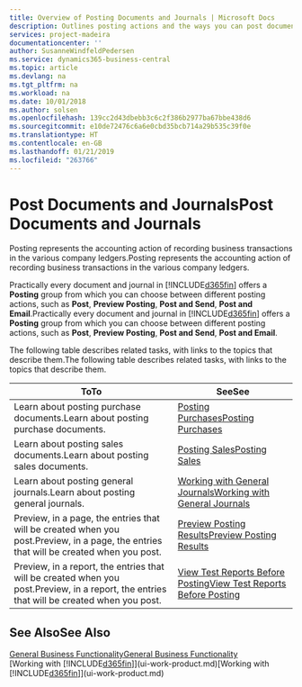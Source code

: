 ```yaml
---
title: Overview of Posting Documents and Journals | Microsoft Docs
description: Outlines posting actions and the ways you can post documents and journals.
services: project-madeira
documentationcenter: ''
author: SusanneWindfeldPedersen
ms.service: dynamics365-business-central
ms.topic: article
ms.devlang: na
ms.tgt_pltfrm: na
ms.workload: na
ms.date: 10/01/2018
ms.author: solsen
ms.openlocfilehash: 139cc2d43dbebb3c6c2f386b2977ba67bbe438d6
ms.sourcegitcommit: e10de72476c6a6e0cbd35bcb714a29b535c39f0e
ms.translationtype: HT
ms.contentlocale: en-GB
ms.lasthandoff: 01/21/2019
ms.locfileid: "263766"
---
```

# <a name="post-documents-and-journals"></a><span data-ttu-id="6c171-103">Post Documents and Journals</span><span class="sxs-lookup"><span data-stu-id="6c171-103">Post Documents and Journals</span></span>
<span data-ttu-id="6c171-104">Posting represents the accounting action of recording business transactions in the various company ledgers.</span><span class="sxs-lookup"><span data-stu-id="6c171-104">Posting represents the accounting action of recording business transactions in the various company ledgers.</span></span>

<span data-ttu-id="6c171-105">Practically every document and journal in [!INCLUDE[d365fin](includes/d365fin_md.md)] offers a **Posting** group from which you can choose between different posting actions, such as **Post**, **Preview Posting**, **Post and Send**, **Post and Email**.</span><span class="sxs-lookup"><span data-stu-id="6c171-105">Practically every document and journal in [!INCLUDE[d365fin](includes/d365fin_md.md)] offers a **Posting** group from which you can choose between different posting actions, such as **Post**, **Preview Posting**, **Post and Send**, **Post and Email**.</span></span>

<span data-ttu-id="6c171-106">The following table describes related tasks, with links to the topics that describe them.</span><span class="sxs-lookup"><span data-stu-id="6c171-106">The following table describes related tasks, with links to the topics that describe them.</span></span>

| <span data-ttu-id="6c171-107">To</span><span class="sxs-lookup"><span data-stu-id="6c171-107">To</span></span> | <span data-ttu-id="6c171-108">See</span><span class="sxs-lookup"><span data-stu-id="6c171-108">See</span></span> |
| --- | --- |
| <span data-ttu-id="6c171-109">Learn about posting purchase documents.</span><span class="sxs-lookup"><span data-stu-id="6c171-109">Learn about posting purchase documents.</span></span> |[<span data-ttu-id="6c171-110">Posting Purchases</span><span class="sxs-lookup"><span data-stu-id="6c171-110">Posting Purchases</span></span>](ui-post-purchases.md) |
| <span data-ttu-id="6c171-111">Learn about posting sales documents.</span><span class="sxs-lookup"><span data-stu-id="6c171-111">Learn about posting sales documents.</span></span> |[<span data-ttu-id="6c171-112">Posting Sales</span><span class="sxs-lookup"><span data-stu-id="6c171-112">Posting Sales</span></span>](ui-post-sales.md) |
| <span data-ttu-id="6c171-113">Learn about posting general journals.</span><span class="sxs-lookup"><span data-stu-id="6c171-113">Learn about posting general journals.</span></span> |[<span data-ttu-id="6c171-114">Working with General Journals</span><span class="sxs-lookup"><span data-stu-id="6c171-114">Working with General Journals</span></span>](ui-work-general-journals.md) |
| <span data-ttu-id="6c171-115">Preview, in a page, the entries that will be created when you post.</span><span class="sxs-lookup"><span data-stu-id="6c171-115">Preview, in a page, the entries that will be created when you post.</span></span> |[<span data-ttu-id="6c171-116">Preview Posting Results</span><span class="sxs-lookup"><span data-stu-id="6c171-116">Preview Posting Results</span></span>](ui-how-preview-post-results.md) |
| <span data-ttu-id="6c171-117">Preview, in a report, the entries that will be created when you post.</span><span class="sxs-lookup"><span data-stu-id="6c171-117">Preview, in a report, the entries that will be created when you post.</span></span> |[<span data-ttu-id="6c171-118">View Test Reports Before Posting</span><span class="sxs-lookup"><span data-stu-id="6c171-118">View Test Reports Before Posting</span></span>](ui-how-view-test-reports-posting.md) |

## <a name="see-also"></a><span data-ttu-id="6c171-119">See Also</span><span class="sxs-lookup"><span data-stu-id="6c171-119">See Also</span></span>
[<span data-ttu-id="6c171-120">General Business Functionality</span><span class="sxs-lookup"><span data-stu-id="6c171-120">General Business Functionality</span></span>](ui-across-business-areas.md)  
<span data-ttu-id="6c171-121">[Working with [!INCLUDE[d365fin](includes/d365fin_md.md)]](ui-work-product.md)</span><span class="sxs-lookup"><span data-stu-id="6c171-121">[Working with [!INCLUDE[d365fin](includes/d365fin_md.md)]](ui-work-product.md)</span></span>


